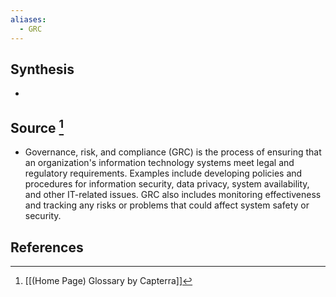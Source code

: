 ```yaml
---
aliases:
  - GRC
---
```

## Synthesis
- 
## Source [^1]
- Governance, risk, and compliance (GRC) is the process of ensuring that an organization's information technology systems meet legal and regulatory requirements. Examples include developing policies and procedures for information security, data privacy, system availability, and other IT-related issues. GRC also includes monitoring effectiveness and tracking any risks or problems that could affect system safety or security.
## References

[^1]: [[(Home Page) Glossary by Capterra]]